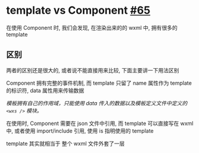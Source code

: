 # template vs Component [#65](https://github.com/vhxubo/blog/issues/65)

在使用 Component 时, 我们会发现, 在渲染出来的的 wxml 中, 拥有很多的 template

## 区别

两者的区别还是很大的, 或者说不能直接用来比较, 下面主要讲一下用法区别

Component 拥有完整的事件机制, 而 template 只留了 name 属性作为 template 的标识符, data 属性用来传输数据

*模板拥有自己的作用域，只能使用 data 传入的数据以及模板定义文件中定义的 `<wxs />` 模块。*

在使用时, Component 需要在 json 文件中引用, 而 template 可以直接写在 wxml 中, 或者使用 import/include 引用, 使用 is 指明使用的 template

template 其实就相当于 整个 wxml 文件外套了一层 <template> , 在<template> 中还可以包含 <wxs>

**在小程序的 Mustache 中, `<template is="" data={{title: 'test', body: 'hello'}}></template>`中的对象需要进行解耦**

## 参考链接

- [模板 | 微信开放文档](https://developers.weixin.qq.com/miniprogram/dev/reference/wxml/template.html)
- [Component(Object object) | 微信开放文档 ](https://developers.weixin.qq.com/miniprogram/dev/reference/api/Component.html)